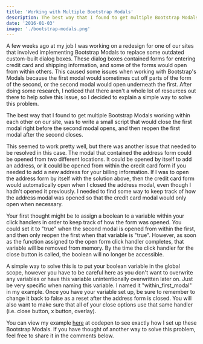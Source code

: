 ```yaml
---
title: 'Working with Multiple Bootstrap Modals'
description: The best way that I found to get multiple Bootstrap Modals working within each other on our site, was to write a small script that would close the first modal right before the second modal opens, and then reopen the first modal after the second closes. My full solution is in the post.
date: '2016-01-03'
image: './bootstrap-modals.png'
---
```


A few weeks ago at my job I was working on a redesign for one of our sites that involved implementing Bootstrap Modals to replace some outdated custom-built dialog boxes. These dialog boxes contained forms for entering credit card and shipping information, and some of the forms would open from within others. This caused some issues when working with Bootstrap's Modals because the first modal would sometimes cut off parts of the form of the second, or the second modal would open underneath the first. After doing some research, I noticed that there aren't a whole lot of resources out there to help solve this issue, so I decided to explain a simple way to solve this problem.

The best way that I found to get multiple Bootstrap Modals working within each other on our site, was to write a small script that would close the first modal right before the second modal opens, and then reopen the first modal after the second closes.

This seemed to work pretty well, but there was another issue that needed to be resolved in this case. The modal that contained the address form could be opened from two different locations. It could be opened by itself to add an address, or it could be opened from within the credit card form if you needed to add a new address for your billing information. If I was to open the address form by itself with the solution above, then the credit card form would automatically open when I closed the address modal, even though I hadn't opened it previously. I needed to find some way to keep track of how the address modal was opened so that the credit card modal would only open when necessary.

Your first thought might be to assign a boolean to a variable within your click handlers in order to keep track of how the form was opened. You could set it to "true" when the second modal is opened from within the first, and then only reopen the first when that variable is "true". However, as soon as the function assigned to the open form click handler completes, that variable will be removed from memory. By the time the click handler for the close button is called, the boolean will no longer be accessible.

A simple way to solve this is to put your boolean variable in the global scope, however you have to be careful here as you don't want to overwrite any variables or have this variable unintentionally overwritten later on. Just be very specific when naming this variable. I named it "within_first_modal" in my example. Once you have your variable set up, be sure to remember to change it back to false as a reset after the address form is closed. You will also want to make sure that all of your close options use that same handler (i.e. close button, x button, overlay).

You can view my example [here](http://codepen.io/joshalling/pen/XmymMN) at codepen to see exactly how I set up these Bootstrap Modals. If you have thought of another way to solve this problem, feel free to share it in the comments below.
